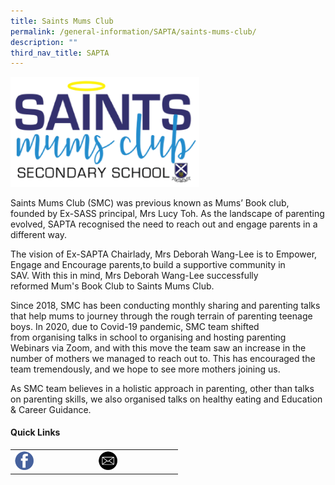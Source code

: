 ```yaml
---
title: Saints Mums Club
permalink: /general-information/SAPTA/saints-mums-club/
description: ""
third_nav_title: SAPTA
---
```

<img src="/images/sapta4.png" style="width:60%">

Saints&nbsp;Mums&nbsp;Club (SMC) was previous known as&nbsp;Mums’&nbsp;Book club, founded by Ex-SASS principal,&nbsp;Mrs&nbsp;Lucy&nbsp;Toh. As the landscape of parenting evolved, SAPTA&nbsp;recognised&nbsp;the need to reach out and engage parents in a different way.

The vision of Ex-SAPTA Chairlady,&nbsp;Mrs&nbsp;Deborah Wang-Lee is to Empower, Engage and Encourage parents,to&nbsp;build a supportive community in SAV.&nbsp;With this in mind,&nbsp;Mrs&nbsp;Deborah Wang-Lee successfully reformed&nbsp;Mum's&nbsp;Book Club to Saints&nbsp;Mums&nbsp;Club.

Since 2018, SMC has been conducting monthly sharing and parenting talks that help&nbsp;mums&nbsp;to journey through the rough terrain of parenting teenage boys. In 2020, due to Covid-19 pandemic, SMC team shifted from&nbsp;organising&nbsp;talks in school to&nbsp;organising and hosting parenting Webinars via Zoom, and with this move the team saw an increase in the number of mothers we managed to reach out to. This has encouraged the team tremendously, and we hope to see more mothers joining us.

As SMC team believes in a holistic approach in parenting, other than talks on parenting skills, we also&nbsp;organised&nbsp;talks on healthy eating and Education &amp; Career Guidance.

#### Quick Links

|  	|  	|
|---	|---	|
| <a href="https://www.saintandrewsjunior.moe.edu.sg/qql/slot/u180/images/SAPTA/SAPTA%20Facebook.png"><img style="width:25%" src="/images/fb1.png"></a> 	| <a href="https://www.saintandrewsjunior.moe.edu.sg/qql/slot/u180/images/SAPTA/SAPTA%20Mailto.png"><img style="width:25%" src="/images/mail.png"></a> 	|
